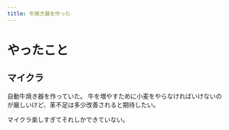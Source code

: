 ```yaml
---
title: 牛焼き器を作った
---
```


# やったこと

## マイクラ

自動牛焼き器を作っていた。
牛を増やすために小麦をやらなければいけないのが厳しいけど、革不足は多少改善されると期待したい。

マイクラ楽しすぎてそれしかできていない。
